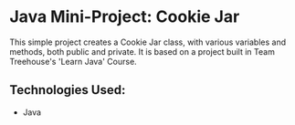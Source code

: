 # Java Mini-Project: Cookie Jar
This simple project creates a Cookie Jar class, with various variables and methods, both public and private.
It is based on a project built in Team Treehouse's 'Learn Java' Course.

## Technologies Used:
- Java

